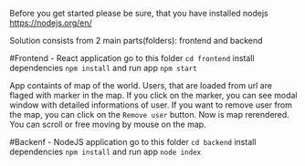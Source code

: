 Before you get started please be sure, that you have installed nodejs https://nodejs.org/en/

Solution consists from 2 main parts(folders): frontend and backend

#Frontend - React application
go to this folder
`cd frontend`
install dependencies
`npm install`
and run app `npm start`


App containts of map of the world. Users, that are loaded from url are flaged with marker in the map.
If you click on the marker, you can see modal window with detailed informations of user.
If you want to remove user from the map, you can click on the `Remove user` button. Now is map rerendered.
You can scroll or free moving by mouse on the map.



#Backenf - NodeJS application
go to this folder
`cd backend`
install dependencies
`npm install`
and run app `node index`